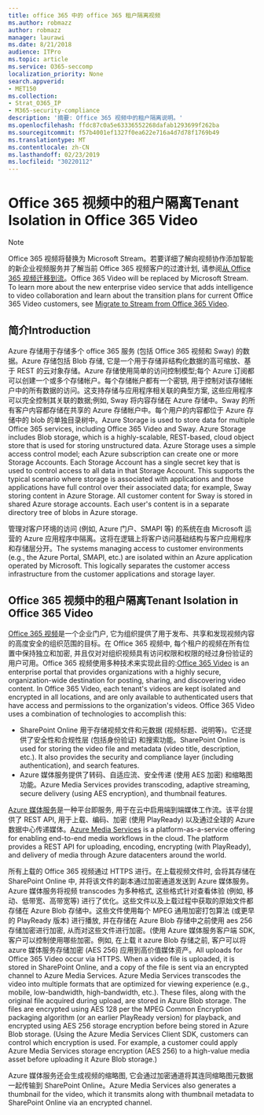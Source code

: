 ```yaml
---
title: office 365 中的 office 365 租户隔离视频
ms.author: robmazz
author: robmazz
manager: laurawi
ms.date: 8/21/2018
audience: ITPro
ms.topic: article
ms.service: O365-seccomp
localization_priority: None
search.appverid:
- MET150
ms.collection:
- Strat_O365_IP
- M365-security-compliance
description: '摘要: Office 365 视频中的租户隔离说明。'
ms.openlocfilehash: ffdc87c0a5e63336552268dafab1293699f262ba
ms.sourcegitcommit: f57b4001ef1327f0ea622e716a4d7d78f1769b49
ms.translationtype: MT
ms.contentlocale: zh-CN
ms.lasthandoff: 02/23/2019
ms.locfileid: "30220112"
---
```

# <a name="tenant-isolation-in-office-365-video"></a><span data-ttu-id="babb1-103">Office 365 视频中的租户隔离</span><span class="sxs-lookup"><span data-stu-id="babb1-103">Tenant Isolation in Office 365 Video</span></span>

> [!NOTE]
> <span data-ttu-id="babb1-p101">Office 365 视频将替换为 Microsoft Stream。若要详细了解向视频协作添加智能的新企业视频服务并了解当前 Office 365 视频客户的过渡计划, 请参阅[从 Office 365 视频迁移到流](https://docs.microsoft.com/stream/)。</span><span class="sxs-lookup"><span data-stu-id="babb1-p101">Office 365 Video will be replaced by Microsoft Stream. To learn more about the new enterprise video service that adds intelligence to video collaboration and learn about the transition plans for current Office 365 Video customers, see [Migrate to Stream from Office 365 Video](https://docs.microsoft.com/stream/).</span></span>

## <a name="introduction"></a><span data-ttu-id="babb1-106">简介</span><span class="sxs-lookup"><span data-stu-id="babb1-106">Introduction</span></span>
<span data-ttu-id="babb1-p102">Azure 存储用于存储多个 office 365 服务 (包括 Office 365 视频和 Sway) 的数据。Azure 存储包括 Blob 存储, 它是一个用于存储非结构化数据的高可缩放、基于 REST 的云对象存储。Azure 存储使用简单的访问控制模型;每个 Azure 订阅都可以创建一个或多个存储帐户。每个存储帐户都有一个密钥, 用于控制对该存储帐户中的所有数据的访问。这支持存储与应用程序相关联的典型方案, 这些应用程序可以完全控制其关联的数据;例如, Sway 将内容存储在 Azure 存储中。Sway 的所有客户内容都存储在共享的 Azure 存储帐户中。每个用户的内容都位于 Azure 存储中的 blob 的单独目录树中。</span><span class="sxs-lookup"><span data-stu-id="babb1-p102">Azure Storage is used to store data for multiple Office 365 services, including Office 365 Video and Sway. Azure Storage includes Blob storage, which is a highly-scalable, REST-based, cloud object store that is used for storing unstructured data. Azure Storage uses a simple access control model; each Azure subscription can create one or more Storage Accounts. Each Storage Account has a single secret key that is used to control access to all data in that Storage Account. This supports the typical scenario where storage is associated with applications and those applications have full control over their associated data; for example, Sway storing content in Azure Storage. All customer content for Sway is stored in shared Azure storage accounts. Each user's content is in a separate directory tree of blobs in Azure storage.</span></span>

<span data-ttu-id="babb1-p103">管理对客户环境的访问 (例如, Azure 门户、SMAPI 等) 的系统在由 Microsoft 运营的 Azure 应用程序中隔离。这将在逻辑上将客户访问基础结构与客户应用程序和存储层分开。</span><span class="sxs-lookup"><span data-stu-id="babb1-p103">The systems managing access to customer environments (e.g., the Azure Portal, SMAPI, etc.) are isolated within an Azure application operated by Microsoft. This logically separates the customer access infrastructure from the customer applications and storage layer.</span></span>

## <a name="tenant-isolation-in-office-365-video"></a><span data-ttu-id="babb1-116">Office 365 视频中的租户隔离</span><span class="sxs-lookup"><span data-stu-id="babb1-116">Tenant Isolation in Office 365 Video</span></span>
<span data-ttu-id="babb1-p104">[Office 365 视频](https://support.office.com/article/Meet-Office-365-Video-ca1cc1a9-a615-46e1-b6a3-40dbd99939a6)是一个企业门户, 它为组织提供了用于发布、共享和发现视频内容的高度安全的组织范围的目标。在 Office 365 视频中, 每个租户的视频在所有位置中保持独立和加密, 并且仅对对组织视频具有访问权限和权限的经过身份验证的用户可用。Office 365 视频使用多种技术来实现此目的:</span><span class="sxs-lookup"><span data-stu-id="babb1-p104">[Office 365 Video](https://support.office.com/article/Meet-Office-365-Video-ca1cc1a9-a615-46e1-b6a3-40dbd99939a6) is an enterprise portal that provides organizations with a highly secure, organization-wide destination for posting, sharing, and discovering video content. In Office 365 Video, each tenant's videos are kept isolated and encrypted in all locations, and are only available to authenticated users that have access and permissions to the organization's videos. Office 365 Video uses a combination of technologies to accomplish this:</span></span>
- <span data-ttu-id="babb1-p105">SharePoint Online 用于存储视频文件和元数据 (视频标题、说明等)。它还提供了安全性和合规性层 (包括身份验证) 和搜索功能。</span><span class="sxs-lookup"><span data-stu-id="babb1-p105">SharePoint Online is used for storing the video file and metadata (video title, description, etc.). It also provides the security and compliance layer (including authentication), and search features.</span></span>
- <span data-ttu-id="babb1-122">Azure 媒体服务提供了转码、自适应流、安全传递 (使用 AES 加密) 和缩略图功能。</span><span class="sxs-lookup"><span data-stu-id="babb1-122">Azure Media Services provides transcoding, adaptive streaming, secure delivery (using AES encryption), and thumbnail features.</span></span>

<span data-ttu-id="babb1-p106">[Azure 媒体服务](https://azure.microsoft.com/services/media-services/)是一种平台即服务, 用于在云中启用端到端媒体工作流。该平台提供了 REST API, 用于上载、编码、加密 (使用 PlayReady) 以及通过全球的 Azure 数据中心传递媒体。</span><span class="sxs-lookup"><span data-stu-id="babb1-p106">[Azure Media Services](https://azure.microsoft.com/services/media-services/) is a platform-as-a-service offering for enabling end-to-end media workflows in the cloud. The platform provides a REST API for uploading, encoding, encrypting (with PlayReady), and delivery of media through Azure datacenters around the world.</span></span>

<span data-ttu-id="babb1-p107">所有上载的 Office 365 视频通过 HTTPS 进行。在上载视频文件时, 会将其存储在 SharePoint Online 中, 并将该文件的副本通过加密通道发送到 Azure 媒体服务。Azure 媒体服务将视频 transcodes 为多种格式, 这些格式针对查看体验 (例如, 移动、低带宽、高带宽等) 进行了优化。这些文件以及上载过程中获取的原始文件都存储在 Azure Blob 存储中。这些文件使用每个 MPEG 通用加密打包算法 (或更早的 PlayReady 版本) 进行播放, 并在存储在 Azure Blob 存储中之前使用 aes 256 存储加密进行加密, 从而对这些文件进行加密。(使用 Azure 媒体服务客户端 SDK, 客户可以控制使用哪些加密。例如, 在上载 it azure Blob 存储之前, 客户可以将 azure 媒体服务存储加密 (AES 256) 应用到高价值媒体资产。</span><span class="sxs-lookup"><span data-stu-id="babb1-p107">All uploads for Office 365 Video occur via HTTPS. When a video file is uploaded, it is stored in SharePoint Online, and a copy of the file is sent via an encrypted channel to Azure Media Services. Azure Media Services transcodes the video into multiple formats that are optimized for viewing experience (e.g., mobile, low-bandwidth, high-bandwidth, etc.). These files, along with the original file acquired during upload, are stored in Azure Blob storage. The files are encrypted using AES 128 per the MPEG Common Encryption packaging algorithm (or an earlier PlayReady version) for playback, and encrypted using AES 256 storage encryption before being stored in Azure Blob storage. (Using the Azure Media Services Client SDK, customers can control which encryption is used. For example, a customer could apply Azure Media Services storage encryption (AES 256) to a high-value media asset before uploading it Azure Blob storage.)</span></span>

<span data-ttu-id="babb1-132">Azure 媒体服务还会生成视频的缩略图, 它会通过加密通道将其连同缩略图元数据一起传输到 SharePoint Online。</span><span class="sxs-lookup"><span data-stu-id="babb1-132">Azure Media Services also generates a thumbnail for the video, which it transmits along with thumbnail metadata to SharePoint Online via an encrypted channel.</span></span>
